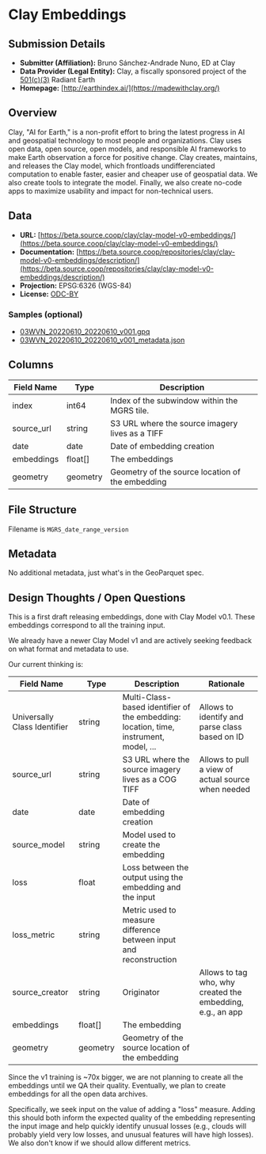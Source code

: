 # Clay Embeddings

## Submission Details

- **Submitter (Affiliation):** Bruno Sánchez-Andrade Nuno, ED at Clay
- **Data Provider (Legal Entity):** Clay, a fiscally sponsored project of the [501(c)(3)](https://radiant.earth) Radiant Earth
- **Homepage:** [http://earthindex.ai/](https://madewithclay.org/)

## Overview
Clay, "AI for Earth," is a non-profit effort to bring the latest progress in AI and geospatial technology to most people and organizations. Clay uses open data, open source, open models, and responsible AI frameworks to make Earth observation a force for positive change. Clay creates, maintains, and releases the Clay model, which frontloads undifferenciated computation to enable faster, easier and cheaper use of geospatial data. We also create tools to integrate the model. Finally, we also create no-code apps to maximize usability and impact for non-technical users.

## Data
- **URL:** [https://beta.source.coop/clay/clay-model-v0-embeddings/](https://beta.source.coop/clay/clay-model-v0-embeddings/)
- **Documentation:** [https://beta.source.coop/repositories/clay/clay-model-v0-embeddings/description/](https://beta.source.coop/repositories/clay/clay-model-v0-embeddings/description/)
- **Projection:** EPSG:6326 (WGS-84)
- **License:** [ODC-BY](https://opendatacommons.org/licenses/by/)

### Samples (optional)
- [03WVN_20220610_20220610_v001.gpq](03WVN_20220610_20220610_v001.gpq)
- [03WVN_20220610_20220610_v001_metadata.json](03WVN_20220610_20220610_v001_metadata.json)

## Columns
| Field Name | Type   | Description                                        |
|------------|--------|----------------------------------------------------|
| index      | int64  | Index of the subwindow within the MGRS tile.       |
| source_url | string | S3 URL where the source imagery lives as a TIFF    | 
| date       | date   | Date of embedding creation                         |
| embeddings | float[]| The embeddings                                     |
| geometry   | geometry | Geometry of the source location of the embedding |

## File Structure
Filename is `MGRS_date_range_version`

## Metadata
No additional metadata, just what's in the GeoParquet spec.

## Design Thoughts / Open Questions

This is a first draft releasing embeddings, done with Clay Model v0.1. These embeddings correspond to all the training input.

We already have a newer Clay Model v1 and are actively seeking feedback on what format and metadata to use.

Our current thinking is:

| Field Name                | Type     | Description                                                    | Rationale                                               |
|---------------------------|----------|----------------------------------------------------------------|---------------------------------------------------------|
| Universally Class Identifier | string  | Multi-Class-based identifier of the embedding: location, time, instrument, model, ...  | Allows to identify and parse class based on ID          |
| source_url                | string   | S3 URL where the source imagery lives as a COG TIFF            | Allows to pull a view of actual source when needed      |
| date                      | date     | Date of embedding creation                                     |                                                         |
| source_model              | string   | Model used to create the embedding                             |                                                         |
| loss                      | float    | Loss between the output using the embedding and the input      |                                                         |
| loss_metric               | string   | Metric used to measure difference between input and reconstruction |                                                         |
| source_creator            | string   | Originator                                                    | Allows to tag who, why created the embedding, e.g., an app |
| embeddings                | float[]  | The embedding                                                  |                                                         |
| geometry                  | geometry | Geometry of the source location of the embedding               |                                                         |

Since the v1 training is ~70x bigger, we are not planning to create all the embeddings until we QA their quality. Eventually, we plan to create embeddings for all the open data archives.

Specifically, we seek input on the value of adding a "loss" measure. Adding this should both inform the expected quality of the embedding representing the input image and help quickly identify unusual losses (e.g., clouds will probably yield very low losses, and unusual features will have high losses). We also don't know if we should allow different metrics.
